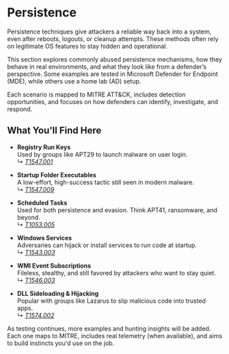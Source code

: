 # Persistence

Persistence techniques give attackers a reliable way back into a system, even after reboots, logouts, or cleanup attempts. These methods often rely on legitimate OS features to stay hidden and operational.

This section explores commonly abused persistence mechanisms, how they behave in real environments, and what they look like from a defender’s perspective. 
Some examples are tested in Microsoft Defender for Endpoint (MDE), while others use a home lab (AD) setup.

Each scenario is mapped to MITRE ATT&CK, includes detection opportunities, and focuses on how defenders can identify, investigate, and respond.

## What You'll Find Here

- **Registry Run Keys**  
  Used by groups like APT29 to launch malware on user login.  
  ↳ *[T1547.001](https://attack.mitre.org/techniques/T1547/001/)*

- **Startup Folder Executables**  
  A low-effort, high-success tactic still seen in modern malware.  
  ↳ *[T1547.009](https://attack.mitre.org/techniques/T1547/009/)*

- **Scheduled Tasks**  
  Used for both persistence and evasion. Think APT41, ransomware, and beyond.  
  ↳ *[T1053.005](https://attack.mitre.org/techniques/T1053/005/)*

- **Windows Services**  
  Adversaries can hijack or install services to run code at startup.  
  ↳ *[T1543.003](https://attack.mitre.org/techniques/T1543/003/)*

- **WMI Event Subscriptions**  
  Fileless, stealthy, and still favored by attackers who want to stay quiet.  
  ↳ *[T1546.003](https://attack.mitre.org/techniques/T1546/003/)*

- **DLL Sideloading & Hijacking**  
  Popular with groups like Lazarus to slip malicious code into trusted apps.  
  ↳ *[T1574.002](https://attack.mitre.org/techniques/T1574/002/)*

As testing continues, more examples and hunting insights will be added. 
Each one maps to MITRE, includes real telemetry (when available), and aims to build instincts you'd use on the job.
